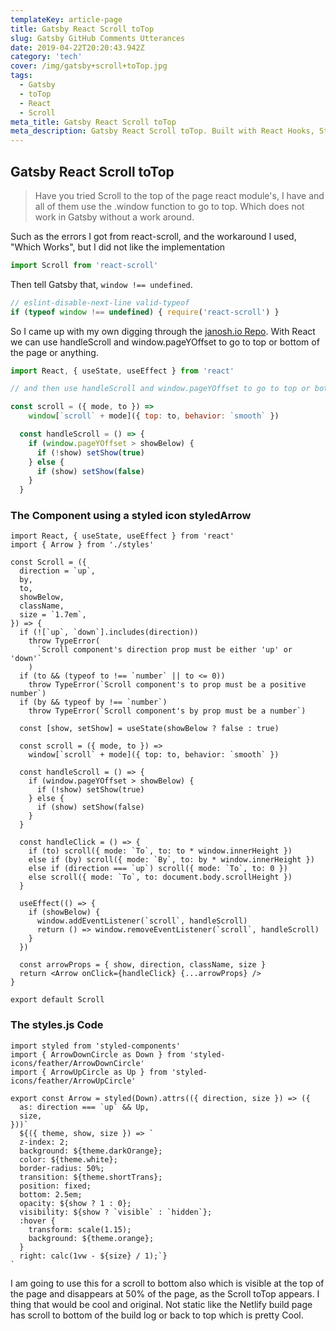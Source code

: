 ```yaml
---
templateKey: article-page
title: Gatsby React Scroll toTop
slug: Gatsby GitHub Comments Utterances
date: 2019-04-22T20:20:43.942Z
category: 'tech'
cover: /img/gatsby+scroll+toTop.jpg
tags:
  - Gatsby
  - toTop
  - React
  - Scroll
meta_title: Gatsby React Scroll toTop
meta_description: Gatsby React Scroll toTop. Built with React Hooks, Styled Components and Love
---
```


## Gatsby React Scroll toTop

> Have you tried Scroll to the top of the page react module's, I have and all of them use the .window function to go to top.
Which does not work in Gatsby without a work around.

Such as the errors I got from react-scroll, and the workaround I used, "Which Works", but I did not like the implementation

```js
import Scroll from 'react-scroll'
```

Then tell Gatsby that, `window !== undefined`.

```js
// eslint-disable-next-line valid-typeof
if (typeof window !== undefined) { require('react-scroll') }
```

So I came up with my own digging through the [janosh.io Repo](https://github.com/janosh/janosh.io). With React we can use handleScroll and window.pageYOffset to go to top or bottom of the page or anything.

```js
import React, { useState, useEffect } from 'react'

// and then use handleScroll and window.pageYOffset to go to top or bottom

const scroll = ({ mode, to }) =>
    window[`scroll` + mode]({ top: to, behavior: `smooth` })

  const handleScroll = () => {
    if (window.pageYOffset > showBelow) {
      if (!show) setShow(true)
    } else {
      if (show) setShow(false)
    }
  }
```

### The Component using a styled icon styledArrow

```jsx{1-2,5}:title=src/components/Scroll
import React, { useState, useEffect } from 'react'
import { Arrow } from './styles'

const Scroll = ({
  direction = `up`,
  by,
  to,
  showBelow,
  className,
  size = `1.7em`,
}) => {
  if (![`up`, `down`].includes(direction))
    throw TypeError(
      `Scroll component's direction prop must be either 'up' or 'down'`
    )
  if (to && (typeof to !== `number` || to <= 0))
    throw TypeError(`Scroll component's to prop must be a positive number`)
  if (by && typeof by !== `number`)
    throw TypeError(`Scroll component's by prop must be a number`)

  const [show, setShow] = useState(showBelow ? false : true)

  const scroll = ({ mode, to }) =>
    window[`scroll` + mode]({ top: to, behavior: `smooth` })

  const handleScroll = () => {
    if (window.pageYOffset > showBelow) {
      if (!show) setShow(true)
    } else {
      if (show) setShow(false)
    }
  }

  const handleClick = () => {
    if (to) scroll({ mode: `To`, to: to * window.innerHeight })
    else if (by) scroll({ mode: `By`, to: by * window.innerHeight })
    else if (direction === `up`) scroll({ mode: `To`, to: 0 })
    else scroll({ mode: `To`, to: document.body.scrollHeight })
  }

  useEffect(() => {
    if (showBelow) {
      window.addEventListener(`scroll`, handleScroll)
      return () => window.removeEventListener(`scroll`, handleScroll)
    }
  })

  const arrowProps = { show, direction, className, size }
  return <Arrow onClick={handleClick} {...arrowProps} />
}

export default Scroll

```

### The styles.js Code

```jsx:title=src/components/Scroll/styles
import styled from 'styled-components'
import { ArrowDownCircle as Down } from 'styled-icons/feather/ArrowDownCircle'
import { ArrowUpCircle as Up } from 'styled-icons/feather/ArrowUpCircle'

export const Arrow = styled(Down).attrs(({ direction, size }) => ({
  as: direction === `up` && Up,
  size,
}))`
  ${({ theme, show, size }) => `
  z-index: 2;
  background: ${theme.darkOrange};
  color: ${theme.white};
  border-radius: 50%;
  transition: ${theme.shortTrans};
  position: fixed;
  bottom: 2.5em;
  opacity: ${show ? 1 : 0};
  visibility: ${show ? `visible` : `hidden`};
  :hover {
    transform: scale(1.15);
    background: ${theme.orange};
  }
  right: calc(1vw - ${size} / 1);`}
`
```

I am going to use this for a scroll to bottom also which is visible at the top of the page and disappears at 50% of the page, as the Scroll toTop appears. I thing that would be cool and original. Not static like the Netlify build page has scroll to bottom of the build log or back to top which is pretty Cool.